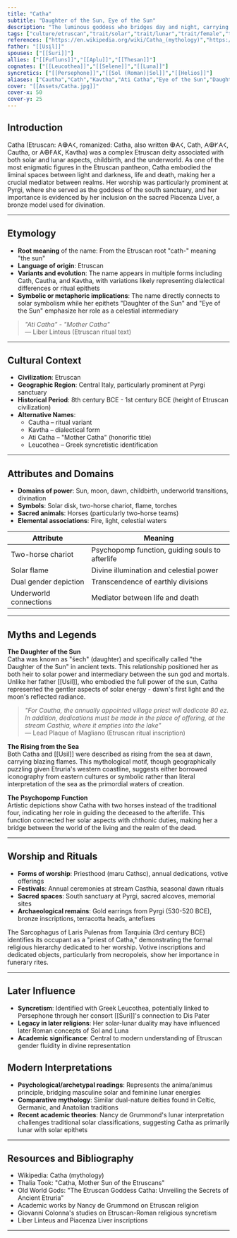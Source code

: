 ```yaml
---
title: "Catha"
subtitle: "Daughter of the Sun, Eye of the Sun"
description: "The luminous goddess who bridges day and night, carrying the sacred flame between celestial realms"
tags: ["culture/etruscan","trait/solar","trait/lunar","trait/female","trait/childbirth","trait/underworld","trait/dawn","trait/divination","domain/sun","domain/moon","domain/death","domain/birth"]
references: ["https://en.wikipedia.org/wiki/Catha_(mythology)","https://www.thaliatook.com/OGOD/catha.php","https://oldworldgods.com/etruscan/the-goddess-catha/","https://www.godchecker.com/etruscan-mythology/CATHA/"]
father: "[[Usil]]"
spouses: ["[[Śuri]]"]
allies: ["[[Fufluns]]","[[Aplu]]","[[Thesan]]"]
cognates: ["[[Leucothea]]","[[Selene]]","[[Luna]]"]
syncretics: ["[[Persephone]]","[[Sol (Roman)|Sol]]","[[Helios]]"]
aliases: ["Cautha","Cath","Kavtha","Ati Catha","Eye of the Sun","Daughter of the Sun"]
cover: "[[Assets/Catha.jpg]]"
cover-x: 50
cover-y: 25
---
```

## Introduction

Catha (Etruscan: 𐌀𐌈𐌀𐌂, romanized: Catha, also written 𐌈𐌀𐌂, Cath, 𐌀𐌈𐌖𐌀𐌂, Cautha, or 𐌀𐌈𐌅𐌀𐌊, Kavtha) was a complex Etruscan deity associated with both solar and lunar aspects, childbirth, and the underworld. As one of the most enigmatic figures in the Etruscan pantheon, Catha embodied the liminal spaces between light and darkness, life and death, making her a crucial mediator between realms. Her worship was particularly prominent at Pyrgi, where she served as the goddess of the south sanctuary, and her importance is evidenced by her inclusion on the sacred Piacenza Liver, a bronze model used for divination.

---

## Etymology

- **Root meaning** of the name: From the Etruscan root "cath-" meaning "the sun"
- **Language of origin**: Etruscan
- **Variants and evolution**: The name appears in multiple forms including Cath, Cautha, and Kavtha, with variations likely representing dialectical differences or ritual epithets
- **Symbolic or metaphoric implications**: The name directly connects to solar symbolism while her epithets "Daughter of the Sun" and "Eye of the Sun" emphasize her role as a celestial intermediary

> _"Ati Catha" - "Mother Catha"_  
> — Liber Linteus (Etruscan ritual text)

---

## Cultural Context

- **Civilization**: Etruscan
- **Geographic Region**: Central Italy, particularly prominent at Pyrgi sanctuary
- **Historical Period**: 8th century BCE - 1st century BCE (height of Etruscan civilization)
- **Alternative Names**:
  - Cautha – ritual variant
  - Kavtha – dialectical form
  - Ati Catha – "Mother Catha" (honorific title)
  - Leucothea – Greek syncretistic identification

---

## Attributes and Domains

- **Domains of power**: Sun, moon, dawn, childbirth, underworld transitions, divination
- **Symbols**: Solar disk, two-horse chariot, flame, torches
- **Sacred animals**: Horses (particularly two-horse teams)
- **Elemental associations**: Fire, light, celestial waters

| Attribute       | Meaning                        |
|----------------|---------------------------------|
| Two-horse chariot | Psychopomp function, guiding souls to afterlife |
| Solar flame     | Divine illumination and celestial power |
| Dual gender depiction | Transcendence of earthly divisions |
| Underworld connections | Mediator between life and death |

---

## Myths and Legends

**The Daughter of the Sun**  
Catha was known as "śech" (daughter) and specifically called "the Daughter of the Sun" in ancient texts. This relationship positioned her as both heir to solar power and intermediary between the sun god and mortals. Unlike her father [[Usil]], who embodied the full power of the sun, Catha represented the gentler aspects of solar energy - dawn's first light and the moon's reflected radiance.

> _"For Cautha, the annually appointed village priest will dedicate 80 ez. In addition, dedications must be made in the place of offering, at the stream Casthia, where it empties into the lake"_  
> — Lead Plaque of Magliano (Etruscan ritual inscription)

**The Rising from the Sea**  
Both Catha and [[Usil]] were described as rising from the sea at dawn, carrying blazing flames. This mythological motif, though geographically puzzling given Etruria's western coastline, suggests either borrowed iconography from eastern cultures or symbolic rather than literal interpretation of the sea as the primordial waters of creation.

**The Psychopomp Function**  
Artistic depictions show Catha with two horses instead of the traditional four, indicating her role in guiding the deceased to the afterlife. This function connected her solar aspects with chthonic duties, making her a bridge between the world of the living and the realm of the dead.

---

## Worship and Rituals

- **Forms of worship**: Priesthood (maru Cathsc), annual dedications, votive offerings
- **Festivals**: Annual ceremonies at stream Casthia, seasonal dawn rituals
- **Sacred spaces**: South sanctuary at Pyrgi, sacred alcoves, memorial sites
- **Archaeological remains**: Gold earrings from Pyrgi (530-520 BCE), bronze inscriptions, terracotta heads, antefixes

The Sarcophagus of Laris Pulenas from Tarquinia (3rd century BCE) identifies its occupant as a "priest of Catha," demonstrating the formal religious hierarchy dedicated to her worship. Votive inscriptions and dedicated objects, particularly from necropoleis, show her importance in funerary rites.

---

## Later Influence

- **Syncretism**: Identified with Greek Leucothea, potentially linked to Persephone through her consort [[Śuri]]'s connection to Dis Pater
- **Legacy in later religions**: Her solar-lunar duality may have influenced later Roman concepts of Sol and Luna
- **Academic significance**: Central to modern understanding of Etruscan gender fluidity in divine representation

## Modern Interpretations

- **Psychological/archetypal readings**: Represents the anima/animus principle, bridging masculine solar and feminine lunar energies
- **Comparative mythology**: Similar dual-nature deities found in Celtic, Germanic, and Anatolian traditions
- **Recent academic theories**: Nancy de Grummond's lunar interpretation challenges traditional solar classifications, suggesting Catha as primarily lunar with solar epithets

---

## Resources and Bibliography

- Wikipedia: Catha (mythology)
- Thalia Took: "Catha, Mother Sun of the Etruscans"
- Old World Gods: "The Etruscan Goddess Catha: Unveiling the Secrets of Ancient Etruria"
- Academic works by Nancy de Grummond on Etruscan religion
- Giovanni Colonna's studies on Etruscan-Roman religious syncretism
- Liber Linteus and Piacenza Liver inscriptions

---